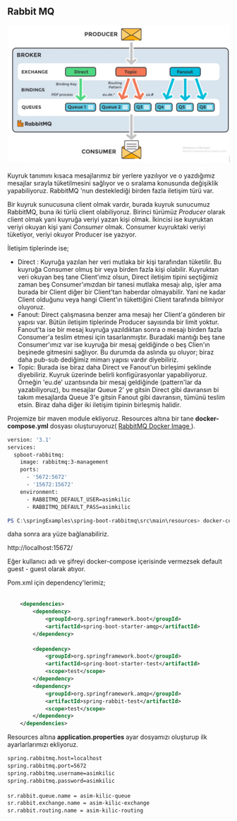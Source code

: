 ## Rabbit MQ

<img src="https://github.com/asimkilic/Spring-Education/blob/master/spring-boot-rabbitmq/img/RabbitMQ.png" alt="RabbitMQ" style="max-width: 100%;">

Kuyruk tanımını kısaca  mesajlarımız bir yerlere yazılıyor ve o yazdığımız mesajlar sırayla tüketilmesini sağlıyor ve o sıralama konusunda değişiklik yapabiliyoruz. RabbitMQ 'nun desteklediği birden fazla iletişim türü var.

Bir kuyruk sunucusuna client olmak vardır, burada kuyruk sunucumuz RabbitMQ, buna iki türlü client olabiliyoruz. Birinci türümüz *Producer* olarak client olmak yani kuyruğa veriyi yazan kişi olmak. İkincisi ise kuyruktan veriyi okuyan kişi yani *Consumer* olmak. Consumer kuyruktaki veriyi tüketiyor, veriyi okuyor Producer ise yazıyor. 

İletişim tiplerinde ise;

- Direct : Kuyruğa yazılan her veri mutlaka bir kişi tarafından tüketilir. Bu kuyruğa Consumer olmuş bir veya birden fazla kişi olabilir. Kuyruktan veri okuyan beş tane Client'ımız olsun, Direct iletişim tipini seçtiğimiz zaman beş Consumer'ımızdan bir tanesi  mutlaka mesajı alıp, işler ama burada bir Client diğer bir Client'tan haberdar olmayabilir. Yani ne kadar  Client olduğunu veya hangi Client'ın tükettiğini Client tarafında bilmiyor oluyoruz. 
- Fanout: Direct çalışmasına benzer ama mesajı her Client'a gönderen bir yapısı var.  Bütün iletişim tiplerinde Producer sayısında bir limit yoktur. Fanout'ta ise bir mesaj kuyruğa yazıldıktan sonra o mesajı birden fazla Consumer'a teslim etmesi için tasarlanmıştır. Buradaki mantığı  beş tane Consumer'ımız var ise kuyruğa bir mesaj geldiğinde o beş Clien'ın beşinede gitmesini sağlıyor. Bu durumda da aslında şu oluyor; biraz daha pub-sub dediğimiz mimarı yapısı vardır diyebiliriz.
- Topic:  Burada ise biraz daha Direct ve Fanout'un birleşimi şeklinde diyebiliriz. Kuyruk üzerinde belirli konfigürasyonlar yapabiliyoruz. Örneğin 'eu.de' uzantısında bir mesaj geldiğinde (pattern'lar da yazabiliyoruz), bu mesajlar Queue 2' ye gitsin Direct gibi davransın bi takım mesajlarda Queue 3'e gitsin Fanout gibi davransın, tümünü teslim etsin. Biraz daha diğer iki iletişim tipinin birleşmiş halidir.



Projemize bir maven module ekliyoruz. Resources altına bir tane **docker-compose.yml**  dosyası oluşturuyoruz( [RabbitMQ Docker Image ](https://hub.docker.com/_/rabbitmq/) ).

```dockerfile
version: '3.1'
services:
  spboot-rabbitmq:
    image: rabbitmq:3-management
    ports:
      - '5672:5672'
      - '15672:15672'
    environment:
      - RABBITMQ_DEFAULT_USER=asimkilic
      - RABBITMQ_DEFAULT_PASS=asimkilic
```

```powershell
PS C:\springExamples\spring-boot-rabbitmq\src\main\resources> docker-compose -f docker-compose.yml up -d
```

daha sonra ara yüze bağlanabiliriz.

http://localhost:15672/

Eğer kullanıcı adı ve  şifreyi docker-compose içerisinde vermezsek default  guest - guest olarak atıyor.

Pom.xml için dependency'lerimiz;

```xml

    <dependencies>
        <dependency>
            <groupId>org.springframework.boot</groupId>
            <artifactId>spring-boot-starter-amqp</artifactId>
        </dependency>

        <dependency>
            <groupId>org.springframework.boot</groupId>
            <artifactId>spring-boot-starter-test</artifactId>
            <scope>test</scope>
        </dependency>
        <dependency>
            <groupId>org.springframework.amqp</groupId>
            <artifactId>spring-rabbit-test</artifactId>
            <scope>test</scope>
        </dependency>
    </dependencies>
```

Resources altına **application.properties** ayar dosyamızı oluşturup ilk ayarlarlarımızı ekliyoruz.

```xml
spring.rabbitmq.host=localhost
spring.rabbitmq.port=5672
spring.rabbitmq.username=asimkilic
spring.rabbitmq.password=asimkilic

sr.rabbit.queue.name = asim-kilic-queue
sr.rabbit.exchange.name = asim-kilic-exchange
sr.rabbit.routing.name = asim-kilic-routing

```

